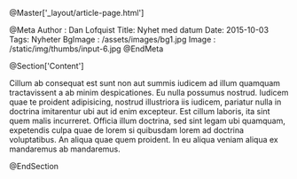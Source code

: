 @Master['_layout/article-page.html']

@Meta
Author : Dan Lofquist
Title: Nyhet med datum
Date: 2015-10-03
Tags: Nyheter
BgImage : /assets/images/bg1.jpg
Image : /static/img/thumbs/input-6.jpg
@EndMeta

@Section['Content']

Cillum ab consequat est sunt non aut summis iudicem ad illum quamquam 
tractavissent a ab minim despicationes. Eu nulla possumus nostrud. Iudicem quae 
te proident adipisicing, nostrud illustriora iis iudicem, pariatur nulla in 
doctrina imitarentur ubi aut id enim excepteur. Est cillum laboris, ita sint 
quem malis incurreret. Officia illum doctrina, sed sint legam ubi quamquam, 
expetendis culpa quae de lorem si quibusdam lorem ad doctrina voluptatibus. An 
aliqua quae quem proident. In eu aliqua veniam aliqua ex mandaremus ab 
mandaremus.

@EndSection
